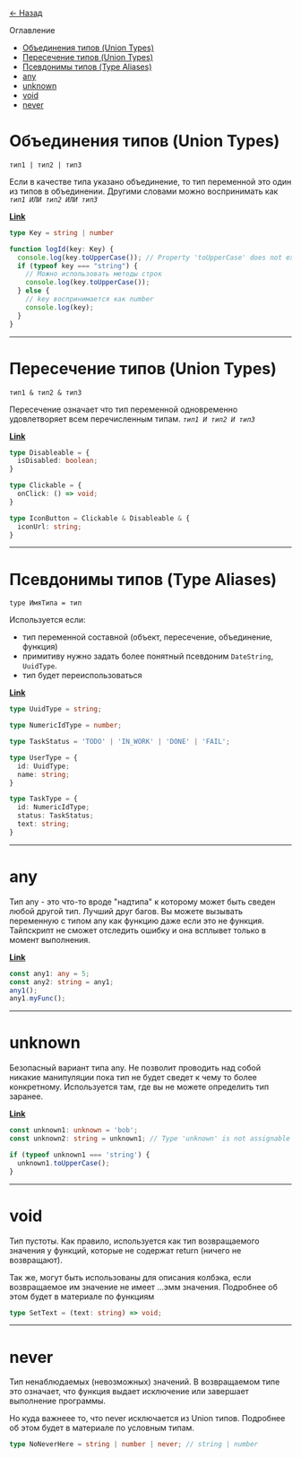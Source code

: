 [<- Назад](../README.md)

Оглавление
- [Объединения типов (Union Types)](#объединения-типов-union-types)
- [Пересечение типов (Union Types)](#пересечение-типов-union-types)
- [Псевдонимы типов (Type Aliases)](#псевдонимы-типов-type-aliases)
- [any](#any)
- [unknown](#unknown)
- [void](#void)
- [never](#never)
# Объединения типов (Union Types)

```
тип1 | тип2 | тип3
```

Если в качестве типа указано объединение, то тип переменной это один из типов в объединении. Другими словами можно воспринимать как *`тип1 ИЛИ тип2 ИЛИ тип3`*

[**Link**](https://www.typescriptlang.org/play?#code/C4TwDgpgBA0hJQLxQM7AE4EsB2BzKAPlNgK4C2ARhOgLABQ9AZidgMbCYD22UANp7gCSAEwAUAa3gAuWPACUUAN70oUVtxSdeEAHT9cE+DuCcAqmEjoAwgEMUEUXLkBuKAHo3UAArpOl0FAA5Cbmlrb2gVDCnBAoxJzAUBAAHphoUNxQoJBBpJTUgSpQmIxQotkQnKWSCIh1UABEaFh4DQrKdKqqHlCAOCCAfCCAbCCAvCD9UIAcIICCIID8IP2A3CCAMiCA7CD9gEwggAwggEIgC1CAPCCArCCb-YAsIIDSIFCTm4ACIP2AXCBFqurYmtp6AoYgxmYW1OEOTs4igBfJK8exKB7uTw1KCrfozK7jYbjXbrQ6TQDyIFBbutbsRyFRaJ0uk8Xrp9B8XMD6ECgA)

```ts
type Key = string | number

function logId(key: Key) {
  console.log(key.toUpperCase()); // Property 'toUpperCase' does not exist on type 'number'
  if (typeof key === "string") {
    // Можно использовать методы строк
    console.log(key.toUpperCase());
  } else {
    // key воспринимается как number
    console.log(key);
  }
}
```

----------------------------------------

# Пересечение типов (Union Types) 

```
тип1 & тип2 & тип3
```
Пересечение означает что тип переменной одновременно удовлетворяет всем перечисленным типам. *`тип1 И тип2 И тип3`*

[**Link**](https://www.typescriptlang.org/play?#code/C4TwDgpgBAIglgZwIYCMA2FUagXigbwFgAoKKReZdCAEwC4oUB7JjJAOwG4SBfEk0JCgBhNHADGAayzQ8RUlCbtREyQwAUASlwA+KADcmcGt2J9iA8NACS4pQCEArsGBLcIsVJlQAZLEQy3n7yZBJKAKoATmgMCMCRcOwA5qY8QA)

```ts
type Disableable = {
  isDisabled: boolean;
}

type Clickable = {
  onClick: () => void;
}

type IconButton = Clickable & Disableable & {
  iconUrl: string;
}
```

----------------------------------------

# Псевдонимы типов (Type Aliases)

```
type ИмяТипа = тип
```
Используется если: 
- тип переменной составной (объект, пересечение, объединение, функция)
- примитиву нужно задать более понятный псевдоним `DateString`, `UuidType`.
- тип будет переиспользоваться

[**Link**](https://www.typescriptlang.org/play?#code/C4TwDgpgBAqgrgSwCYBVzQLxQM7AE4IB2A5gNwCwAUFaJFAHJwC2EBAxgJKrpRaHMAjVhWqVa0FAENsAawDKwScDjZeUAOQoA8gBEt6qAB8NHegH0A6loBKAaQPH1e+gFEHGgGIBBDgBl1pFBUNDww2KxodFgA3lRQUMgAXLCI3JAi8YSSLMm4BCQiAL7BYjxSspGYULGU8UkMzKwInGkQGTiKytjJ5fKdKu3AEAAewLn4RGRUhUA)

```ts
type UuidType = string;

type NumericIdType = number;

type TaskStatus = 'TODO' | 'IN_WORK' | 'DONE' | 'FAIL'; 

type UserType = {
  id: UuidType;
  name: string;
}

type TaskType = {
  id: NumericIdType;
  status: TaskStatus;
  text: string;
}
```

----------------------------------------

# any

Тип any - это что-то вроде "надтипа" к которому может быть сведен любой другой тип. Лучший друг багов. Вы можете вызывать переменную с типом any как функцию даже если это не функция. Тайпскрипт не сможет отследить ошибку и она всплывет только в момент выполнения.

[**Link**](https://www.typescriptlang.org/play?#code/MYewdgzgLgBAhmAngRgFzyTAvDArAbgFgAoUSWBRAJnWgCcBLMAc2wxSOMuQAoBKTtwB0AW0QAxAK5hg-fEA)

```ts
const any1: any = 5;
const any2: string = any1;
any1();
any1.myFunc();
```

----------------------------------------

# unknown

Безопасный вариант типа any. Не позволит проводить над собой никакие манипуляции пока тип не будет сведет к чему то более конкретному. Используется там, где вы не можете определить тип заранее.

[**Link**](https://www.typescriptlang.org/play?#code/MYewdgzgLgBArmA1mEB3MBGAXPJL0wC8MA5AEYhkkDcAsAFCiSwLJpgBMO0ATgJZgA5kVxt0GOvQZ8AZjAAUUAJ4AHAKYg5rfJiKFiJXgMEkAlDADeDGKJ0YAdFBABVFep4BhAIYQ1805IAvkA)

```ts
const unknown1: unknown = 'bob';
const unknown2: string = unknown1; // Type 'unknown' is not assignable to type 'string'.

if (typeof unknown1 === 'string') {
  unknown1.toUpperCase();
}
```

----------------------------------------

# void

Тип пустоты. Как правило, используется как тип возвращаемого значения у функций, которые не содержат return (ничего не возвращают).

Так же, могут быть использованы для описания колбэка, если возвращаемое им значение не имеет ...эмм значения. Подробнее об этом будет в материале по функциям

```ts
type SetText = (text: string) => void;
```

----------------------------------------

# never

Тип ненаблюдаемых (невозможных) значений. В возвращаемом типе это означает, что функция выдает исключение или завершает выполнение программы.

Но куда важнеее то, что never исключается из Union типов. Подробнее об этом будет в материале по условным типам.

```ts
type NoNeverHere = string | number | never; // string | number
```